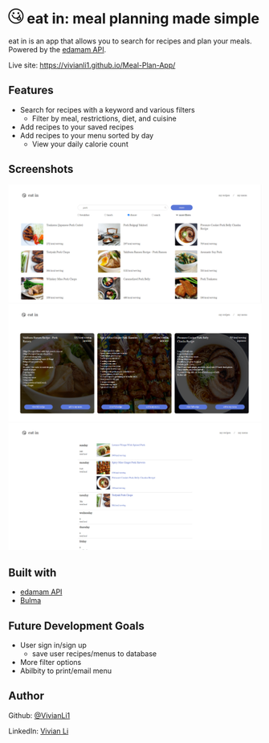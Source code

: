 # ![logo](./images/logo-small.png) eat in: meal planning made simple
eat in is an app that allows you to search for recipes and plan your meals. Powered by the [edamam API](https://www.edamam.com/). 

Live site: https://vivianli1.github.io/Meal-Plan-App/

## Features
- Search for recipes with a keyword and various filters
  - Filter by meal, restrictions, diet, and cuisine
- Add recipes to your saved recipes
- Add recipes to your menu sorted by day
  - View your daily calorie count  

## Screenshots
![ss1](./images/screenshots/ss1.png)
![ss2](./images/screenshots/ss2.png)
![ss3](./images/screenshots/ss3.png)

## Built with
- [edamam API](https://www.edamam.com/)
- [Bulma](https://bulma.io/)

## Future Development Goals
- User sign in/sign up
  - save user recipes/menus to database
- More filter options
- Abilbity to print/email menu 

## Author
Github: [@VivianLi1](https://github.com/VivianLi1)

LinkedIn: [Vivian Li](https://www.linkedin.com/in/vivian-li-39188b171/)
